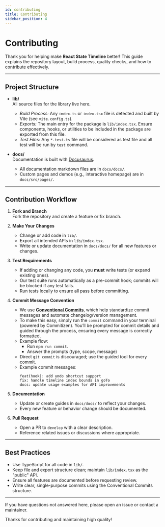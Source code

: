 ```yaml
---
id: contributing
title: Contributing
sidebar_position: 4
---
```


# Contributing

Thank you for helping make **React State Timeline** better! This guide explains the repository layout, build process, quality checks, and how to contribute effectively.

---

## Project Structure

- **lib/**  
  All source files for the library live here.
  - _Build Process:_ Any `index.ts` or `index.tsx` file is detected and built by Vite (see `vite.config.ts`).
  - _Exports:_ The main entry for the package is `lib/index.tsx`. Ensure components, hooks, or utilities to be included in the package are exported from this file.
  - _Test Files:_ Any `*.test.ts` file will be considered as test file and all test will be run by `test` command.

- **docs/**  
  Documentation is built with [Docusaurus](https://docusaurus.io/).
  - All documentation markdown files are in `docs/docs/`.
  - Custom pages and demos (e.g., interactive homepage) are in `docs/src/pages/`.

---

## Contribution Workflow

1. **Fork and Branch**  
   Fork the repository and create a feature or fix branch.

2. **Make Your Changes**
   - Change or add code in `lib/`.
   - Export all intended APIs in `lib/index.tsx`.
   - Write or update documentation in `docs/docs/` for all new features or changes.

3. **Test Requirements**
   - If adding or changing any code, you **must** write tests (or expand existing ones).
   - Our test suite runs automatically as a pre-commit hook; commits will be blocked if any test fails.
   - Run tests locally to ensure all pass before committing.

4. **Commit Message Convention**
   - We use **[Conventional Commits](https://www.conventionalcommits.org/)**, which help standardize commit messages and automate changelog/version management.
   - To make this easy, simply run the `commit` command in your terminal (powered by Commitizen). You’ll be prompted for commit details and guided through the process, ensuring every message is correctly formatted.
   - Example flow:
     - Run `npm run commit`.
     - Answer the prompts (type, scope, message)
   - Direct `git commit` is discouraged; use the guided tool for every commit.
   - Example commit messages:
     ```
     feat(hook): add undo shortcut support
     fix: handle timeline index bounds in goTo
     docs: update usage examples for API improvements
     ```

5. **Documentation**
   - Update or create guides in `docs/docs/` to reflect your changes.
   - Every new feature or behavior change should be documented.

6. **Pull Request**
   - Open a PR to `develop` with a clear description.
   - Reference related issues or discussions where appropriate.

---

## Best Practices

- Use TypeScript for all code in `lib/`.
- Keep file and export structure clean; maintain `lib/index.tsx` as the "public" API.
- Ensure all features are documented before requesting review.
- Write clear, single-purpose commits using the Conventional Commits structure.

---

If you have questions not answered here, please open an issue or contact a maintainer.

Thanks for contributing and maintaining high quality!
